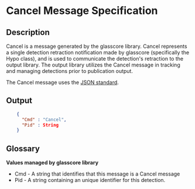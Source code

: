 # Cancel Message Specification

## Description

Cancel is a message generated by the glasscore library. Cancel represents a
single detection retraction notification made by glasscore (specifically the
Hypo class), and is used to communicate the detection's retraction to the output
library.  The output library utilizes the Cancel message in tracking
and managing detections prior to publication output.

The Cancel message uses the [JSON standard](http://www.json.org).

## Output
```json
    {
      "Cmd" : "Cancel",
      "Pid" : String
    }
```

## Glossary

**Values managed by glasscore library**
* Cmd - A string that identifies that this message is a Cancel message
* Pid - A string containing an unique identifier for this detection.
